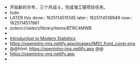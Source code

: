 - 开始新的半年，三个月战斗，完成海工钢项目任务。
- todo
- LATER this 
  done:: 1625114515145
  later:: 1625114518949
  now:: 1625114517861
- zotero://select/library/items/BTRC4MWB
-
- [Introduction to Modern Statistics](https://openintro-ims.netlify.app)
- https://openintro-ims.netlify.app/images/IMS1_front_cover.png
- @@html: https://openintro-ims.netlify.app @@
- https://openintro-ims.netlify.app
-